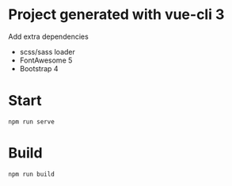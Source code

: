 # Project generated with vue-cli 3

Add extra dependencies
- scss/sass loader
- FontAwesome 5
- Bootstrap 4

# Start
`npm run serve`

# Build
`npm run build`
